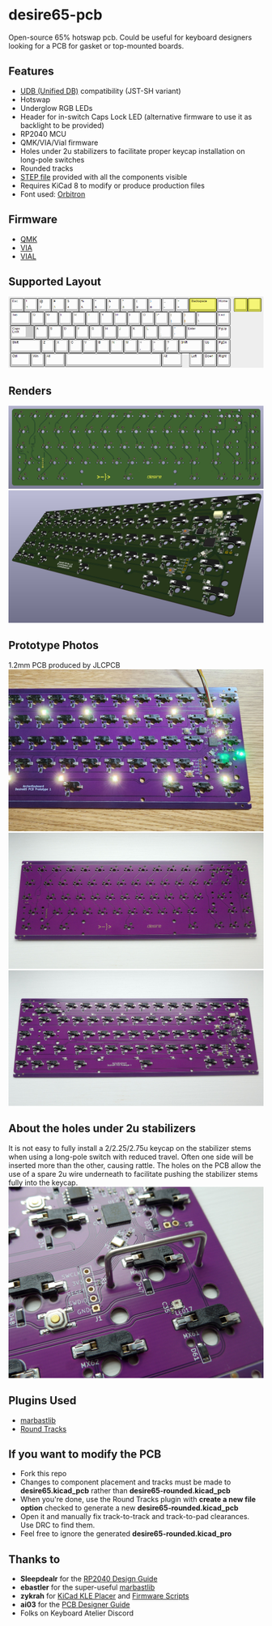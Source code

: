 
# desire65-pcb
 
 Open-source 65% hotswap pcb. Could be useful for keyboard designers looking for a PCB for gasket or top-mounted boards.
  
 ## Features
 
 - [UDB (Unified DB)](https://unified-daughterboard.github.io) compatibility (JST-SH variant)
 - Hotswap
 - Underglow RGB LEDs
 - Header for in-switch Caps Lock LED (alternative firmware to use it as backlight to be provided)
 - RP2040 MCU
 - QMK/VIA/Vial firmware
 - Holes under 2u stabilizers to facilitate proper keycap installation on long-pole switches
 - Rounded tracks
 - [STEP file](./step/desire65-rounded.step) provided with all the components visible
 - Requires KiCad 8 to modify or produce production files
 - Font used: [Orbitron](https://fonts.google.com/specimen/Orbitron)
 
## Firmware
 - [QMK](https://config.qmk.fm/#/archerkeyboard/desire65/LAYOUT_65_ansi_blocker_tsangan_split_bs)
 - [VIA](https://www.caniusevia.com/docs/download_firmware)
 - [VIAL](./release/via)

## Supported Layout
![Supported Layout](./image/supported-layout.png)

## Renders
![Render 1](./image/render1.jpg)
![Render 2](./image/render2.jpg)

## Prototype Photos
1.2mm PCB produced by JLCPCB
![Prototype Photo 1](./image/proto1.jpg)
![Prototype Photo 2](./image/proto2.jpg)
![Prototype Photo 3](./image/proto3.jpg)

## About the holes under 2u stabilizers
It is not easy to fully install a 2/2.25/2.75u keycap on the stabilizer stems when using a long-pole switch with reduced travel. Often one side will be inserted more than the other, causing rattle. The holes on the PCB allow the use of a spare 2u wire underneath to facilitate pushing the stabilizer stems fully into the keycap.
![Prototype Photo 4](./image/proto4.jpg)

## Plugins Used

 - [marbastlib](https://github.com/ebastler/marbastlib)
 - [Round Tracks](https://github.com/mitxela/kicad-round-tracks)


## If you want to modify the PCB

 - Fork this repo
 - Changes to component placement and tracks must be made to **desire65.kicad_pcb** rather than **desire65-rounded.kicad_pcb**
 - When you're done, use the Round Tracks plugin with **create a new file option** checked to generate a new **desire65-rounded.kicad_pcb**
 - Open it and manually fix track-to-track and track-to-pad clearances. Use DRC to find them.
 - Feel free to ignore the generated **desire65-rounded.kicad_pro**

## Thanks to

 - **Sleepdealr** for the [RP2040 Design Guide](https://github.com/Sleepdealr/RP2040-designguide)
 - **ebastler** for the super-useful [marbastlib](https://github.com/ebastler/marbastlib)
 - **zykrah** for [KiCad KLE Placer](https://github.com/zykrah/kicad-kle-placer) and [Firmware Scripts](https://github.com/zykrah/firmware-scripts)
 - **ai03** for the [PCB Designer Guide](https://wiki.ai03.com/books/pcb-design/chapter/pcb-designer-guide)
 - Folks on Keyboard Atelier Discord

